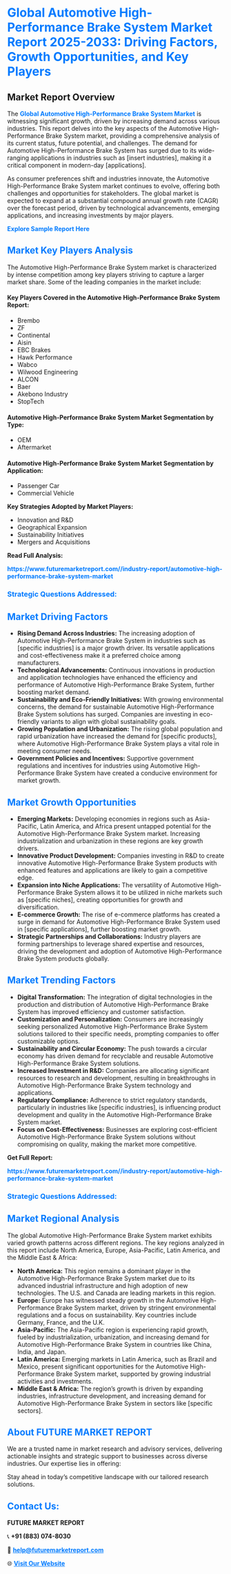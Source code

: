 <h1 style="color: #007BFF;">Global Automotive High-Performance Brake System Market Report 2025-2033: Driving Factors, Growth Opportunities, and Key Players</h1>

<section id="overview">
<h2>Market Report Overview</h2>
<p>The <a href="https://www.futuremarketreport.com//industry-report/automotive-high-performance-brake-system-market" style="color: #007BFF; text-decoration: none;"><strong>Global Automotive High-Performance Brake System Market</strong></a> is witnessing significant growth, driven by increasing demand across various industries. This report delves into the key aspects of the Automotive High-Performance Brake System market, providing a comprehensive analysis of its current status, future potential, and challenges. The demand for Automotive High-Performance Brake System has surged due to its wide-ranging applications in industries such as [insert industries], making it a critical component in modern-day [applications].</p>
<p>As consumer preferences shift and industries innovate, the Automotive High-Performance Brake System market continues to evolve, offering both challenges and opportunities for stakeholders. The global market is expected to expand at a substantial compound annual growth rate (CAGR) over the forecast period, driven by technological advancements, emerging applications, and increasing investments by major players.</p>
</section>

<section id="overview">
<p><a href="https://www.futuremarketreport.com//request-sample/reportId=48253" style="color: #007BFF; text-decoration: none;"><strong>Explore Sample Report Here</strong></a></p>
</section>

<section id="key-players">
<h2 style="color: #007BFF;">Market Key Players Analysis</h2>
<p>The Automotive High-Performance Brake System market is characterized by intense competition among key players striving to capture a larger market share. Some of the leading companies in the market include:</p>
<h4>Key Players Covered in the Automotive High-Performance Brake System Report:</h4>
<ul><li>Brembo</li><li>ZF</li><li>Continental</li><li>Aisin</li><li>EBC Brakes</li><li>Hawk Performance</li><li>Wabco</li><li>Wilwood Engineering</li><li>ALCON</li><li>Baer</li><li>Akebono Industry</li><li>StopTech</li></ul>
<h4>Automotive High-Performance Brake System Market Segmentation by Type:</h4>
<ul><li>OEM</li><li>Aftermarket</li></ul>

<h4>Automotive High-Performance Brake System Market Segmentation by Application:</h4>
<ul><li>Passenger Car</li><li>Commercial Vehicle</li></ul>
<p><strong>Key Strategies Adopted by Market Players:</strong></p>
<ul>
<li>Innovation and R&D</li>
<li>Geographical Expansion</li>
<li>Sustainability Initiatives</li>
<li>Mergers and Acquisitions</li>
</ul>
</section>

<section>
<p><strong>Read Full Analysis: </strong></p><a href="https://www.futuremarketreport.com//industry-report/automotive-high-performance-brake-system-market" style="color: #007BFF; text-decoration: none;"><strong>https://www.futuremarketreport.com//industry-report/automotive-high-performance-brake-system-market</strong></a>
<h3 style="color: #007BFF;">Strategic Questions Addressed:</h3>
</section>

<section id="driving-factors">
<h2 style="color: #007BFF;">Market Driving Factors</h2>
<ul>
<li><strong>Rising Demand Across Industries:</strong> The increasing adoption of Automotive High-Performance Brake System in industries such as [specific industries] is a major growth driver. Its versatile applications and cost-effectiveness make it a preferred choice among manufacturers.</li>
<li><strong>Technological Advancements:</strong> Continuous innovations in production and application technologies have enhanced the efficiency and performance of Automotive High-Performance Brake System, further boosting market demand.</li>
<li><strong>Sustainability and Eco-Friendly Initiatives:</strong> With growing environmental concerns, the demand for sustainable Automotive High-Performance Brake System solutions has surged. Companies are investing in eco-friendly variants to align with global sustainability goals.</li>
<li><strong>Growing Population and Urbanization:</strong> The rising global population and rapid urbanization have increased the demand for [specific products], where Automotive High-Performance Brake System plays a vital role in meeting consumer needs.</li>
<li><strong>Government Policies and Incentives:</strong> Supportive government regulations and incentives for industries using Automotive High-Performance Brake System have created a conducive environment for market growth.</li>
</ul>
</section>

<section id="growth-opportunities">
<h2 style="color: #007BFF;">Market Growth Opportunities</h2>
<ul>
<li><strong>Emerging Markets:</strong> Developing economies in regions such as Asia-Pacific, Latin America, and Africa present untapped potential for the Automotive High-Performance Brake System market. Increasing industrialization and urbanization in these regions are key growth drivers.</li>
<li><strong>Innovative Product Development:</strong> Companies investing in R&D to create innovative Automotive High-Performance Brake System products with enhanced features and applications are likely to gain a competitive edge.</li>
<li><strong>Expansion into Niche Applications:</strong> The versatility of Automotive High-Performance Brake System allows it to be utilized in niche markets such as [specific niches], creating opportunities for growth and diversification.</li>
<li><strong>E-commerce Growth:</strong> The rise of e-commerce platforms has created a surge in demand for Automotive High-Performance Brake System used in [specific applications], further boosting market growth.</li>
<li><strong>Strategic Partnerships and Collaborations:</strong> Industry players are forming partnerships to leverage shared expertise and resources, driving the development and adoption of Automotive High-Performance Brake System products globally.</li>
</ul>
</section>

<section id="trending-factors">
<h2 style="color: #007BFF;">Market Trending Factors</h2>
<ul>
<li><strong>Digital Transformation:</strong> The integration of digital technologies in the production and distribution of Automotive High-Performance Brake System has improved efficiency and customer satisfaction.</li>
<li><strong>Customization and Personalization:</strong> Consumers are increasingly seeking personalized Automotive High-Performance Brake System solutions tailored to their specific needs, prompting companies to offer customizable options.</li>
<li><strong>Sustainability and Circular Economy:</strong> The push towards a circular economy has driven demand for recyclable and reusable Automotive High-Performance Brake System solutions.</li>
<li><strong>Increased Investment in R&D:</strong> Companies are allocating significant resources to research and development, resulting in breakthroughs in Automotive High-Performance Brake System technology and applications.</li>
<li><strong>Regulatory Compliance:</strong> Adherence to strict regulatory standards, particularly in industries like [specific industries], is influencing product development and quality in the Automotive High-Performance Brake System market.</li>
<li><strong>Focus on Cost-Effectiveness:</strong> Businesses are exploring cost-efficient Automotive High-Performance Brake System solutions without compromising on quality, making the market more competitive.</li>
</ul>
</section>

<section>
<p><strong>Get Full Report: </strong></p><a href="https://www.futuremarketreport.com//industry-report/automotive-high-performance-brake-system-market" style="color: #007BFF; text-decoration: none;"><strong>https://www.futuremarketreport.com//industry-report/automotive-high-performance-brake-system-market</strong></a>
<h3 style="color: #007BFF;">Strategic Questions Addressed:</h3>
</section>


<section id="regional-analysis">
<h2 style="color: #007BFF;">Market Regional Analysis</h2>
<p>The global Automotive High-Performance Brake System market exhibits varied growth patterns across different regions. The key regions analyzed in this report include North America, Europe, Asia-Pacific, Latin America, and the Middle East & Africa:</p>
<ul>
<li><strong>North America:</strong> This region remains a dominant player in the Automotive High-Performance Brake System market due to its advanced industrial infrastructure and high adoption of new technologies. The U.S. and Canada are leading markets in this region.</li>
<li><strong>Europe:</strong> Europe has witnessed steady growth in the Automotive High-Performance Brake System market, driven by stringent environmental regulations and a focus on sustainability. Key countries include Germany, France, and the U.K.</li>
<li><strong>Asia-Pacific:</strong> The Asia-Pacific region is experiencing rapid growth, fueled by industrialization, urbanization, and increasing demand for Automotive High-Performance Brake System in countries like China, India, and Japan.</li>
<li><strong>Latin America:</strong> Emerging markets in Latin America, such as Brazil and Mexico, present significant opportunities for the Automotive High-Performance Brake System market, supported by growing industrial activities and investments.</li>
<li><strong>Middle East & Africa:</strong> The region’s growth is driven by expanding industries, infrastructure development, and increasing demand for Automotive High-Performance Brake System in sectors like [specific sectors].</li>
</ul>
</section>

<footer>
<h2 style="color: #007BFF;">About FUTURE MARKET REPORT</h2>
<p>We are a trusted name in market research and advisory services, delivering actionable insights and strategic support to businesses across diverse industries. Our expertise lies in offering:</p>

<p>Stay ahead in today’s competitive landscape with our tailored research solutions.</p>

<h2 style="color: #007BFF;">Contact Us:</h2>
<p><strong>FUTURE MARKET REPORT</strong></p>
<p>📞 <strong>+91 (883) 074-8030</strong></p>
<p>📧 <strong><a href="mailto:help@futuremarketreport.com" style="color: #007BFF;">help@futuremarketreport.com</a></strong></p>
<p>🌐 <strong><a href="https://www.futuremarketreport.com/" style="color: #007BFF;">Visit Our Website</a></strong></p>
</footer>